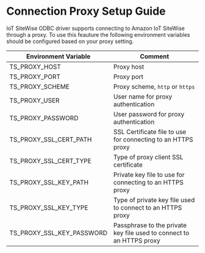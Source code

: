 # Connection Proxy Setup Guide

IoT SiteWise ODBC driver supports connecting to Amazon IoT SiteWise through a proxy. To use this feauture the following environment variables should be configured based on your proxy setting.

|  Environment Variable       |   Comment                                                              |
|-----------------------------|------------------------------------------------------------------------|
|  TS_PROXY_HOST              |  Proxy host                                                            |
|  TS_PROXY_PORT              |  Proxy port                                                            |
|  TS_PROXY_SCHEME            |  Proxy scheme, `http` or `https`                                       |
|  TS_PROXY_USER              |  User name for proxy authentication                                    |
|  TS_PROXY_PASSWORD          |  User password for proxy authentication                                |
|  TS_PROXY_SSL_CERT_PATH     |  SSL Certificate file to use for connecting to an HTTPS proxy          |
|  TS_PROXY_SSL_CERT_TYPE     |  Type of proxy client SSL certificate                                  |
|  TS_PROXY_SSL_KEY_PATH      |  Private key file to use for connecting to an HTTPS proxy              |
|  TS_PROXY_SSL_KEY_TYPE      |  Type of private key file used to connect to an HTTPS proxy            |
|  TS_PROXY_SSL_KEY_PASSWORD  |  Passphrase to the private key file used to connect to an HTTPS proxy  |
